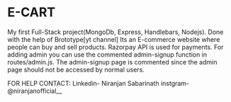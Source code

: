 # E-CART
My first Full-Stack project(MongoDb, Express, Handlebars, Nodejs). 
Done with the help of Brototype[yt channel] 
Its an E-commerce website where people can buy and sell products. 
Razorpay API is used for payments.
For adding admin you can use the commented admin-signup function in routes/admin.js. 
The admin-signup page is commented since the admin page should not be accessed by normal users. 

FOR HELP CONTACT:
             Linkedin- Niranjan Sabarinath
             instgram- @niranjanofficial__
